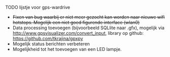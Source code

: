 TODO lijstje voor gps-wardrive

- <strike>Fixen van bug waarbij er niet meer gezocht kan worden naar nieuwe wifi hotstops. Mogelijk een niet goed figurende interface (wlan0)</strike>
- Data processing toevoegen (bijvoorbeeld SQLlite naar .gfx), mogelijk via http://www.gpsvisualizer.com/convert_input, library op github: https://github.com/tkrajina/gpxpy
- Mogelijk status berichten verbeteren
- Mogelijkheid tot het toevoegen van een LED lampje.
